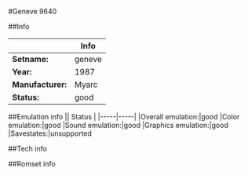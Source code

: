 #Geneve 9640

##Info

||Info|
|-----|-----|
|**Setname:**|geneve
|**Year:**|1987
|**Manufacturer:**|Myarc
|**Status:**|good

##Emulation info
|| Status |
|-----|-----|
|Overall emulation:|good
|Color emulation:|good
|Sound emulation:|good
|Graphics emulation:|good
|Savestates:|unsupported

##Tech info

##Romset info

<!--- START OF EDITED COMMENT DO NOT TOUCH TEXT ABOVE-->
